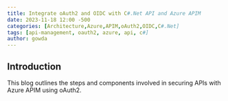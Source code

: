 ```yaml
---
title: Integrate oAuth2 and OIDC with C#.Net API and Azure APIM
date: 2023-11-18 12:00 -500
categories: [Architecture,Azure,APIM,oAuth2,OIDC,C#.Net]
tags: [api-management, oauth2, azure, api, c#]
author: gowda
---
```


## Introduction
This blog outlines the steps and components involved in securing APIs with Azure APIM using oAuth2.



